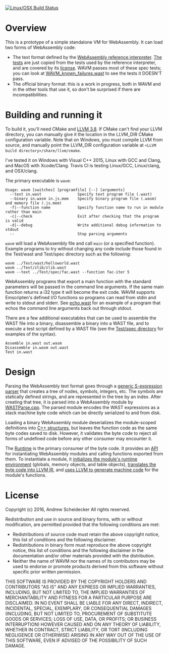 [![Linux/OSX Build Status](https://travis-ci.org/AndrewScheidecker/WAVM.svg?branch=master)](https://travis-ci.org/AndrewScheidecker/WAVM)

# Overview

This is a prototype of a simple standalone VM for WebAssembly. It can load two forms of WebAssembly code:
* The text format defined by the [WebAssembly reference interpreter](https://github.com/WebAssembly/spec/tree/master/ml-proto). [The tests](Tests/WAST) are just copied from the tests used by the reference interpreter, and are covered by its [license](spec.LICENSE). WAVM passes most of these spec tests; you can look at [WAVM_known_failures.wast](Test/spec/WAVM_known_failures.wast) to see the tests it DOESN'T pass.
* The official binary format: this is a work in progress, both in WAVM and in the other tools that use it, so don't be surprised if there are incompatibilities.

# Building and running it

To build it, you'll need CMake and [LLVM 3.8](http://llvm.org/releases/download.html#3.8.0). If CMake can't find your LLVM directory, you can manually give it the location in the LLVM_DIR CMake configuration variable. Note that on Windows, you must compile LLVM from source, and manually point the LLVM_DIR configuration variable at `<LLVM build directory>/share/llvm/cmake`.

I've tested it on Windows with Visual C++ 2015, Linux with GCC and Clang, and MacOS with Xcode/Clang. Travis CI is testing Linux/GCC, Linux/clang, and OSX/clang.

The primary executable is `wavm`:
```
Usage: wavm [switches] [programfile] [--] [arguments]
  --text in.wast                Specify text program file (.wast)
  --binary in.wasm in.js.mem    Specify binary program file (.wasm) and memory file (.js.mem)
  -f|--function name            Specify function name to run in module rather than main
  -c|--check                    Exit after checking that the program is valid
  -d|--debug                    Write additional debug information to stdout
  --                            Stop parsing arguments
```

`wavm` will load a WebAssembly file and call `main` (or a specified function).  Example programs to try without changing any code include those found in the Test/wast and Test/spec directory such as the following:

```
wavm ../Test/wast/helloworld.wast
wavm ../Test/zlib/zlib.wast
wavm --text ../Test/spec/fac.wast --function fac-iter 5
```

WebAssembly programs that export a main function with the standard parameters will be passed in the command line arguments.  If the same main function returns a i32 type it will become the exit code.  WAVM supports Emscripten's defined I/O functions so programs can read from stdin and write to stdout and stderr.  See [echo.wast](Test/wast/echo.wast) for an example of a program that echos the command line arguments back out through stdout.

There are a few additional executables that can be used to assemble the WAST file into a binary, disassemble a binary into a WAST file, and to execute a test script defined by a WAST file (see the [Test/spec directory](Test/spec) for examples of the syntax).

```
Assemble in.wast out.wasm
Disassemble in.wasm out.wast
Test in.wast
```

# Design

Parsing the WebAssembly text format goes through a [generic S-expression parser](Source/Core/SExpressions.cpp) that creates a tree of nodes, symbols, integers, etc. The symbols are statically defined strings, and are represented in the tree by an index. After creating that tree, it is parsed into a WebAssembly module by [WASTParse.cpp](Source/WAST/WASTParse.cpp). The parsed module encodes the WAST expressions as a stack machine byte code which can be directly serialized to and from disk.

Loading a binary WebAssembly module deserializes the module-scoped definitions into [C++ structures](Include/WebAssembly/Module.h), but leaves the function code as the same byte codes saved to disk. However, it validates the byte code to reject all forms of undefined code before any other consumer may encounter it.

The [Runtime](Source/Runtime/) is the primary consumer of the byte code. It provides an [API](Include/Runtime/Runtime.h) for instantiating WebAssembly modules and calling functions exported from them. To instantiate a module, it [initializes the module's runtime environment](Source/Runtime/ModuleInstance.cpp) (globals, memory objects, and table objects), [translates the byte code into LLVM IR](Source/Runtime/LLVMEmitIR.cpp), and [uses LLVM to generate machine code](Source/Runtime/LLVMJIT.cpp) for the module's functions.

# License

Copyright (c) 2016, Andrew Scheidecker
All rights reserved.

Redistribution and use in source and binary forms, with or without modification, are permitted provided that the following conditions are met:
* Redistributions of source code must retain the above copyright notice, this list of conditions and the following disclaimer.
* Redistributions in binary form must reproduce the above copyright notice, this list of conditions and the following disclaimer in the documentation and/or other materials provided with the distribution.
* Neither the name of WAVM nor the names of its contributors may be used to endorse or promote products derived from this software without specific prior written permission.

THIS SOFTWARE IS PROVIDED BY THE COPYRIGHT HOLDERS AND CONTRIBUTORS "AS IS" AND ANY EXPRESS OR IMPLIED WARRANTIES, INCLUDING, BUT NOT LIMITED TO, THE IMPLIED WARRANTIES OF MERCHANTABILITY AND FITNESS FOR A PARTICULAR PURPOSE ARE DISCLAIMED. IN NO EVENT SHALL <COPYRIGHT HOLDER> BE LIABLE FOR ANY DIRECT, INDIRECT, INCIDENTAL, SPECIAL, EXEMPLARY, OR CONSEQUENTIAL DAMAGES (INCLUDING, BUT NOT LIMITED TO, PROCUREMENT OF SUBSTITUTE GOODS OR SERVICES; LOSS OF USE, DATA, OR PROFITS; OR BUSINESS INTERRUPTION) HOWEVER CAUSED AND ON ANY THEORY OF LIABILITY, WHETHER IN CONTRACT, STRICT LIABILITY, OR TORT (INCLUDING NEGLIGENCE OR OTHERWISE) ARISING IN ANY WAY OUT OF THE USE OF THIS SOFTWARE, EVEN IF ADVISED OF THE POSSIBILITY OF SUCH DAMAGE.